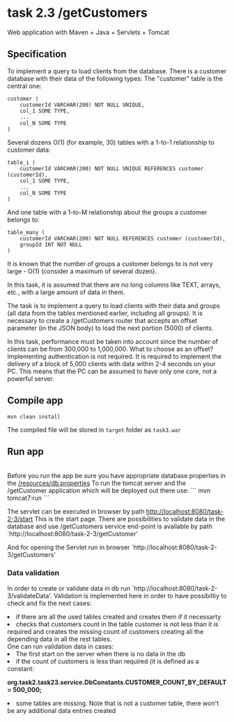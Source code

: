 # task 2.3 /getCustomers
Web application with Maven + Java + Servlets + Tomcat

## Specification

To implement a query to load clients from the database.
There is a customer database with their data of the following types:
The "customer" table is the central one:

```
customer (
    customerId VARCHAR(200) NOT NULL UNIQUE,
    col_1 SOME TYPE,
    ...
    col_N SOME TYPE
)
```
Several dozens O(1) (for example, 30) tables with a 1-to-1 relationship to customer data:

```
table_i (
    customerId VARCHAR(200) NOT NULL UNIQUE REFERENCES customer (customerId),
    col_1 SOME TYPE,
    ...
    col_N SOME TYPE
)
```
And one table with a 1-to-M relationship about the groups a customer belongs to:

```
table_many (
    customerId VARCHAR(200) NOT NULL REFERENCES customer (customerId),
    groupId INT NOT NULL
)
```

It is known that the number of groups a customer belongs to is not very large - O(1) (consider a maximum of several dozen).

In this task, it is assumed that there are no long columns like TEXT, arrays, etc., with a large amount of data in them.

The task is to implement a query to load clients with their data and groups (all data from the tables mentioned earlier, including all groups). It is necessary to create a /getCustomers router that accepts an offset parameter (in the JSON body) to load the next portion (5000) of clients.

In this task, performance must be taken into account since the number of clients can be from 300,000 to 1,000,000. What to choose as an offset? Implementing authentication is not required. It is required to implement the delivery of a block of 5,000 clients with data within 2-4 seconds on your PC. This means that the PC can be assumed to have only one core, not a powerful server.

## Compile app 
```
mvn clean install
```
The compiled file will be stored in `target` folder as `task3.war`

## Run app 
<br>
Before you run the app be sure you have appropriate database properties in the <a href="https://github.com/sergei-gots/task-2-3/blob/master/src/main/resources/db.properties">/resources/db.properties</a>
To run the tomcat server and the /getCustomer application which will be deployed out there use:
```
mvn tomcat7:run
```

The servlet can be executed in browser by path <a href="http://localhost:8080/task-2-3/start">http://localhost:8080/task-2-3/start</a>
This is the start page. There are possibilities to validate data in the database and use /getCustomers service
end-point is available by path  `http://localhost:8080/task-2-3/getCustomer'


And for opening the Servlet run in browser `http://localhost:8080/task-2-3/getCustomers'

### Data validation

In order to create or validate data in db run `http://localhost:8080/task-2-3/validateData'.
Validation is implemented here in order to have possibiltiy to check and fix the next cases:  <br>
<li>if there are all the used tables created and creates them if it necessarty
<li>checks that customers count in the table customer is not less than it is required and creates the missing count of customers creating all the depending data in all the rest tables.
<br>One can run validation data in cases:<br>
<li> The first start on the server when there is no data in the db
<li> if the count of customers is less than required (it is defined as a constant: 

<b>org.task2.task23.service.DbConstants.CUSTOMER_COUNT_BY_DEFAULT = 500_000;</b>

<li> some tables are missing. Note that is not a customer table, there won't be any additional data entries created

